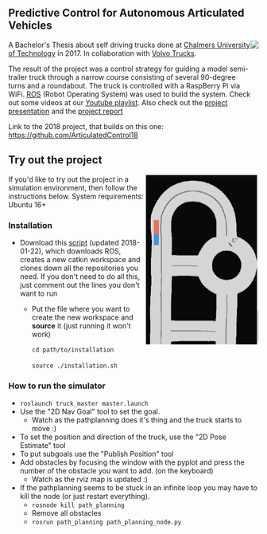 ## Predictive Control for Autonomous Articulated Vehicles ##

<img align="right" height="250px"  src="https://github.com/ArticulatedControl17/truck_master/raw/master/truck.gif">

A Bachelor's Thesis about self driving trucks done at [Chalmers University of Technology](https://www.chalmers.se/) in 2017. In collaboration with [Volvo Trucks](https://volvotrucks.com). 

The result of the project was a control strategy for guiding a model semi-trailer truck through a narrow course consisting of several 90-degree turns and a roundabout. The truck is controlled with a RaspBerry Pi via WiFi. [ROS](http://www.ros.org/) (Robot Operating System) was used to build the system. Check out some videos at our [Youtube playlist](https://www.youtube.com/watch?v=i-70Hk7HvNk&index=1&list=PLmeEzXK5FpZj2EiShdH6pAmLi_jEV-3rX). Also check out the [project presentation](https://drive.google.com/open?id=18BYSGDIeqZW2vUmPet3hjSPzdr5snoopvyuz0NMTTRA) and the [project report](https://github.com/ArticulatedControl17/truck_master/raw/master/Project_report.pdf)


Link to the 2018 project, that builds on this one: https://github.com/ArticulatedControl18

## Try out the project ##


<img align="right" height="340px" src="https://github.com/ArticulatedControl17/truck_master/raw/master/pathplanning.gif">

If you'd like to try out the project in a simulation environment, then follow the instructions below.
System requirements: Ubuntu 16+

### Installation ###

* Download this [script](https://github.com/ArticulatedControl17/truck_master/blob/master/installation.sh) (updated 2018-01-22), which downloads ROS, creates a new catkin workspace and clones down all the repositories you need. If you don't need to do all this, just comment out the lines you don't want to run

    * Put the file where you want to create the new workspace and **source** it (just running it won't work)
     
          cd path/to/installation     

          source ./installation.sh


### How to run the simulator ###
* `roslaunch truck_master master.launch`
* Use the "2D Nav Goal" tool to set the goal.
    * Watch as the pathplanning does it's thing and the truck starts to move :)
* To set the position and direction of the truck, use the "2D Pose Estimate" tool
* To put subgoals use the "Publish Position" tool
* Add obstacles by focusing the window with the pyplot and press the number of the obstacle you want to add. (on the keyboard)
    * Watch as the rviz map is updated :)
* If the pathplanning seems to be stuck in an infinite loop you may have to kill the node (or just restart everything).
    * `rosnode kill path_planning`
    * Remove all obstacles
    * `rosrun path_planning path_planning_node.py`
